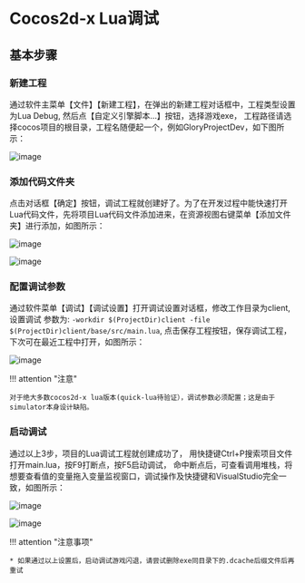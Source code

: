 # Cocos2d-x Lua调试

## 基本步骤

### 新建工程

   通过软件主菜单【文件】【新建工程】，在弹出的新建工程对话框中，工程类型设置为Lua Debug, 然后点【自定义引擎脚本…】按钮，选择游戏exe，
   工程路径请选择cocos项目的根目录，工程名随便起一个，例如GloryProjectDev，如下图所示：

   ![image](/assets/images/c2s1_01.png)

### 添加代码文件夹

   点击对话框【确定】按钮，调试工程就创建好了。为了在开发过程中能快速打开Lua代码文件，先将项目Lua代码文件添加进来，在资源视图右键菜单【添加文件夹】进行添加，如图所示：

   ![image](/assets/images/c2s1_02a.png)

   ![image](/assets/images/c2s1_02b.png)

### 配置调试参数

   通过软件菜单【调试】【调试设置】打开调试设置对话框，修改工作目录为client, 设置调试 参数为:
   `-workdir $(ProjectDir)client -file $(ProjectDir)client/base/src/main.lua`,
   点击保存工程按钮，保存调试工程，下次可在最近工程中打开，如图所示：

   ![image](/assets/images/c2s1_03.png)

!!! attention "注意"

    对于绝大多数cocos2d-x lua版本(quick-lua待验证），调试参数必须配置；这是由于simulator本身设计缺陷。

### 启动调试

   通过以上3步，项目的Lua调试工程就创建成功了，
   用快捷键Ctrl+P搜索项目文件打开main.lua，按F9打断点，按F5启动调试，
   命中断点后，可查看调用堆栈，将想要查看值的变量拖入变量监视窗口，调试操作及快捷键和VisualStudio完全一致，如图所示：

   ![image](/assets/images/c2s1_04a.png)

   ![image](/assets/images/c2s1_04b.png)


!!! attention "注意事项"

    * 如果通过以上设置后，启动调试游戏闪退，请尝试删除exe同目录下的.dcache后缀文件后再重试
